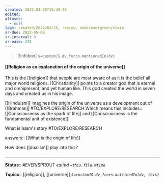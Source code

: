 ```yaml
---
created: 2022-04-25T19:39:47 
edited: 
aliases:
  - null
tags: created/2022/04/25, review, node/evergreen/claim
sr-due: 2022-05-08
sr-interval: 8
sr-ease: 245
---
```

> [!infobox]
`$=customJS.dv_funcs.mentionedIn(dv)`

#### [[Religion as an explanation of the origin of the universe]]

This is the [[religion]] that people are most aware of as it is the belief all major world religions. 
[[Christianity]] points to a creator god that is eternal and omnipresent, and yet human like. This god created the world in seven days and created us in his image.

[[Hinduism]] imagines the origin of the universe as a development out of [[Brahman]] #TO/EXPLORE/RESEARCH 
Which means this
includes:: [[Consciousness as the spark of life]] and [[Consciousness is the fundamental unit of existence]]

What is Islam's story #TO/EXPLORE/RESEARCH 

answers:: [[What is the origin of life]]

How does [[dualism]] play into this?


### <hr class="footnote"/>

**Status**:: #EVER/SPROUT
*edited `=this.file.mtime`*

**Topics**:: [[religion]], [[universe]]
*`$=customJS.dv_funcs.outlinedIn(dv, this)`*

